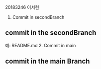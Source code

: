 20183246 이서현
1. Commit in secondBranch
## commit in the secondBranch
예: README.md
2. Commit in main
## commit in the main Branch
